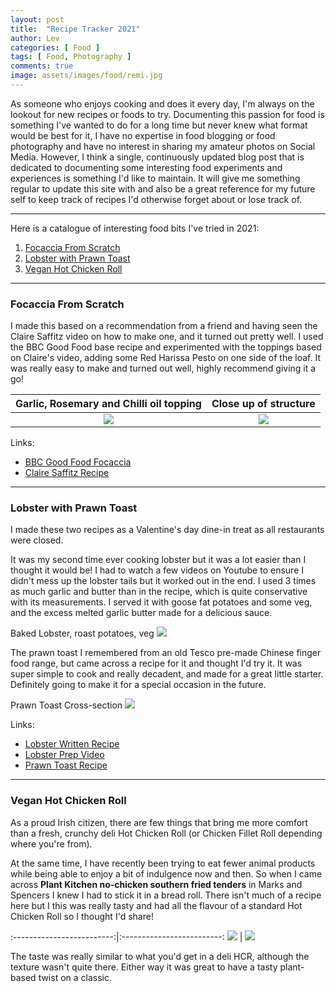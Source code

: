 ```yaml
---
layout: post
title:  "Recipe Tracker 2021"
author: Lev
categories: [ Food ]
tags: [ Food, Photography ]
comments: true
image: assets/images/food/remi.jpg
---
```


As someone who enjoys cooking and does it every day, I'm always on the lookout for new recipes or foods to try.
Documenting this passion for food is something I've wanted to do for a long time but never knew what format would be best for it, 
I have no expertise in food blogging or food photography and have no interest in sharing my amateur photos on Social Media.
However, I think a single, continuously updated blog post that is dedicated to documenting some interesting food
experiments and experiences is something I'd like to maintain.
It will give me something regular to update this site with and also be a great reference for my future self to keep track of
recipes I'd otherwise forget about or lose track of.

***

Here is a catalogue of interesting food bits I've tried in 2021:

1. [Focaccia From Scratch](#focaccia-from-scratch)
2. [Lobster with Prawn Toast](#lobster-with-prawn-toast)
3. [Vegan Hot Chicken Roll](#vegan-hot-chicken-roll)

***


### Focaccia From Scratch

I made this based on a recommendation from a friend and having seen the Claire Saffitz video on how to make one, and it turned out pretty well.
I used the BBC Good Food base recipe and experimented with the toppings based on Claire's video, adding some Red Harissa Pesto on one side of the loaf.
It was really easy to make and turned out well, highly recommend giving it a go!

Garlic, Rosemary and Chilli oil topping |  Close up of structure
:-------------------------:|:-------------------------:
![](/assets/images/food/focaccia1.jpg) | ![](/assets/images/food/focaccia2.jpg)

Links:

- [BBC Good Food Focaccia](https://www.bbcgoodfood.com/recipes/focaccia)
- [Claire Saffitz Recipe](https://www.youtube.com/watch?v=NGnMrM9qDtE)

***


### Lobster with Prawn Toast

I made these two recipes as a Valentine's day dine-in treat as all restaurants were closed.

It was my second time ever cooking lobster but it was a lot easier than I thought it would be! I had to watch a few videos on Youtube
to ensure I didn't mess up the lobster tails but it worked out in the end. I used 3 times as much garlic and butter than in the recipe,
which is quite conservative with its measurements. I served it with goose fat potatoes and some veg, and the excess melted garlic butter
made for a delicious sauce.

Baked Lobster, roast potatoes, veg
![](/assets/images/food/lobster.jpeg)

The prawn toast I remembered from an old Tesco pre-made Chinese finger food range, but came across a recipe for it and thought I'd try it.
It was super simple to cook and really decadent, and made for a great little starter. Definitely going to make it for a special occasion in the future.


Prawn Toast Cross-section
![](/assets/images/food/prawntoast.jpeg)

Links:

- [Lobster Written Recipe](https://tasty.co/recipe/baked-lobster-tails)
- [Lobster Prep Video](https://www.youtube.com/watch?v=BeLTD9lA34s)
- [Prawn Toast Recipe](https://www.youtube.com/watch?v=i8fygRZlYHc)


***

### Vegan Hot Chicken Roll

As a proud Irish citizen, there are few things that bring me more comfort than a fresh,
crunchy deli Hot Chicken Roll (or Chicken Fillet Roll depending where you're from).

At the same time, I have recently been trying to eat fewer animal products while being able to enjoy a bit of indulgence now and then.
So when I came across **Plant Kitchen no-chicken southern fried tenders** in Marks and Spencers I knew I had to stick it in a bread roll.
There isn't much of a recipe here but I this was really tasty and had all the flavour of a standard Hot Chicken Roll so I thought I'd share!

:-------------------------:|:-------------------------:
![](/assets/images/food/hcr1.jpg) | ![](/assets/images/food/HCR2.jpg)

The taste was really similar to what you'd get in a deli HCR, although the texture wasn't quite there.
Either way it was great to have a tasty plant-based twist on a classic.

